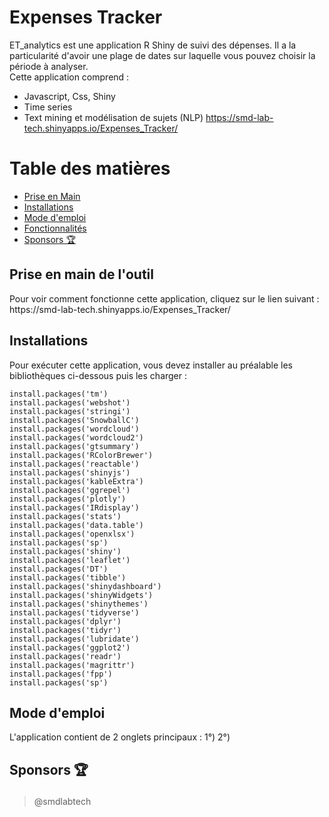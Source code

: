 # Expenses Tracker  
ET_analytics est une application R Shiny de suivi des dépenses. Il a la particularité d'avoir une plage de dates sur laquelle vous pouvez choisir la période à analyser.  
Cette application comprend :
- Javascript, Css, Shiny
- Time series
- Text mining et modélisation de sujets (NLP) 
https://smd-lab-tech.shinyapps.io/Expenses_Tracker/

# Table des matières 
- [Prise en Main](#prise_main)
- [Installations](#install)
- [Mode d'emploi](#usage)
- [Fonctionnalités](#features)
- [Sponsors 🏆](#sponsors)

<h2 id="prise_main">Prise en main de l'outil</h2>
Pour voir comment fonctionne cette application, cliquez sur le lien suivant :  
 https://smd-lab-tech.shinyapps.io/Expenses_Tracker/

<h2 id="install">Installations</h2>

Pour exécuter cette application, vous devez installer au préalable les bibliothèques ci-dessous puis les charger :

```
install.packages('tm')
install.packages('webshot')
install.packages('stringi')
install.packages('SnowballC')
install.packages('wordcloud')
install.packages('wordcloud2')
install.packages('gtsummary')
install.packages('RColorBrewer')
install.packages('reactable')
install.packages('shinyjs')
install.packages('kableExtra')
install.packages('ggrepel')
install.packages('plotly')
install.packages('IRdisplay')
install.packages('stats')
install.packages('data.table')
install.packages('openxlsx')                
install.packages('sp')
install.packages('shiny')
install.packages('leaflet')
install.packages('DT')
install.packages('tibble') 
install.packages('shinydashboard')
install.packages('shinyWidgets')
install.packages('shinythemes')
install.packages('tidyverse')
install.packages('dplyr')
install.packages('tidyr')
install.packages('lubridate')
install.packages('ggplot2')
install.packages('readr')
install.packages('magrittr')
install.packages('fpp')
install.packages('sp')
```

<h2 id="install">Mode d'emploi</h2>
L'application contient de 2 onglets principaux :
1°)
2°)




<h2 id="sponsors">

Sponsors 🏆

</h2>

> @smdlabtech



